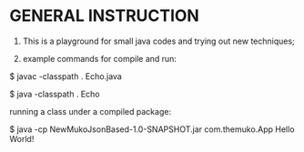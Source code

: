 GENERAL INSTRUCTION
===================
1. This is a playground for small java codes and trying out new techniques;

2. example commands for compile and run:

$ javac -classpath . Echo.java

$ java -classpath . Echo 

running a class under a compiled package:

$ java -cp NewMukoJsonBased-1.0-SNAPSHOT.jar com.themuko.App
Hello World!
